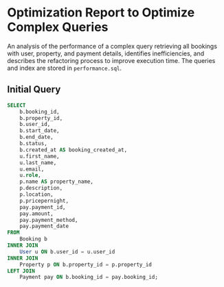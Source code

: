 # Optimization Report to Optimize Complex Queries

An analysis of the performance of a complex query retrieving all bookings with user, property, and payment details, identifies inefficiencies, and describes the refactoring process to improve execution time. The queries and index are stored in `performance.sql`.

## Initial Query

```sql
SELECT
    b.booking_id,
    b.property_id,
    b.user_id,
    b.start_date,
    b.end_date,
    b.status,
    b.created_at AS booking_created_at,
    u.first_name,
    u.last_name,
    u.email,
    u.role,
    p.name AS property_name,
    p.description,
    p.location,
    p.pricepernight,
    pay.payment_id,
    pay.amount,
    pay.payment_method,
    pay.payment_date
FROM
    Booking b
INNER JOIN
    User u ON b.user_id = u.user_id
INNER JOIN
    Property p ON b.property_id = p.property_id
LEFT JOIN
    Payment pay ON b.booking_id = pay.booking_id;
```
